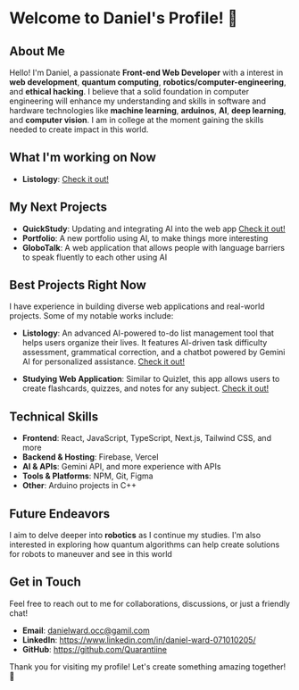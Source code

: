 # Welcome to Daniel's Profile! 🌟

## About Me

Hello! I'm Daniel, a passionate **Front-end Web Developer** with a interest in **web development**, **quantum computing**, **robotics/computer-engineering**, and **ethical hacking**. I believe that a solid foundation in computer engineering will enhance my understanding and skills in software and hardware technologies like **machine learning**, **arduinos**, **AI**, **deep learning**, and **computer vision**. I am in college at the moment gaining the skills needed to create impact in this world.

## What I'm working on Now

- **Listology**: [Check it out!](https://listology.vercel.app)

## My Next Projects
- **QuickStudy**: Updating and integrating AI into the web app [Check it out!](https://quickstudy.vercel.app)
- **Portfolio**: A new portfolio using AI, to make things more interesting 
- **GloboTalk**: A web application that allows people with language barriers to speak fluently to each other using AI

## Best Projects Right Now

I have experience in building diverse web applications and real-world projects. Some of my notable works include:

- **Listology**: An advanced AI-powered to-do list management tool that helps users organize their lives. It features AI-driven task difficulty assessment, grammatical correction, and a chatbot powered by Gemini AI for personalized assistance. [Check it out!](https://listology.vercel.app)

- **Studying Web Application**: Similar to Quizlet, this app allows users to create flashcards, quizzes, and notes for any subject. [Check it out!](https://quickstudy.vercel.app)

## Technical Skills

- **Frontend**: React, JavaScript, TypeScript, Next.js, Tailwind CSS, and more
- **Backend & Hosting**: Firebase, Vercel
- **AI & APIs**: Gemini API, and more experience with APIs
- **Tools & Platforms**: NPM, Git, Figma
- **Other**: Arduino projects in C++

## Future Endeavors

I aim to delve deeper into **robotics** as I continue my studies. I'm also interested in exploring how quantum algorithms can help create solutions for robots to maneuver and see in this world

## Get in Touch

Feel free to reach out to me for collaborations, discussions, or just a friendly chat!

- **Email**: danielward.occ@gamil.com
- **LinkedIn**: https://www.linkedin.com/in/daniel-ward-071010205/
- **GitHub**: https://github.com/Quarantiine

Thank you for visiting my profile! Let's create something amazing together! 🚀
